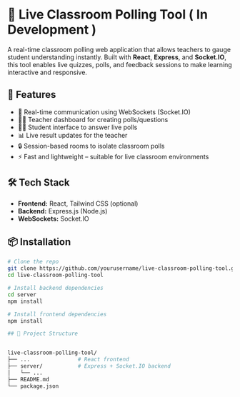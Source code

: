 # 🧠 Live Classroom Polling Tool ( In Development )

A real-time classroom polling web application that allows teachers to gauge student understanding instantly. Built with **React**, **Express**, and **Socket.IO**, this tool enables live quizzes, polls, and feedback sessions to make learning interactive and responsive.



## 🚀 Features

- 📡 Real-time communication using WebSockets (Socket.IO)
- 🧑‍🏫 Teacher dashboard for creating polls/questions
- 🙋‍♂️ Student interface to answer live polls
- 📊 Live result updates for the teacher
- 🔒 Session-based rooms to isolate classroom polls
- ⚡ Fast and lightweight – suitable for live classroom environments



## 🛠️ Tech Stack

- **Frontend:** React, Tailwind CSS (optional)
- **Backend:** Express.js (Node.js)
- **WebSockets:** Socket.IO





## 📦 Installation

```bash
# Clone the repo
git clone https://github.com/yourusername/live-classroom-polling-tool.git
cd live-classroom-polling-tool

# Install backend dependencies
cd server
npm install

# Install frontend dependencies
npm install

## 🧰 Project Structure


live-classroom-polling-tool/
├── ...               # React frontend
├── server/           # Express + Socket.IO backend
│   └── ...
├── README.md
└── package.json
